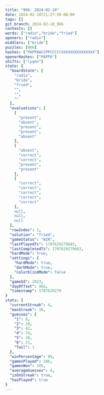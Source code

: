 ```yaml
---
title: "966: 2024-02-10"
date: 2024-02-10T21:27:59-08:00
tags: []
git_branch: 2024-02-10_966
contests: []
words: ["radio","bride","fried"]
openers: ["radio"]
middlers: ["bride"]
puzzles: [966]
hashes: ["PAPPAACCPPCCCCCXXXXXXXXXXXXXXX"]
openerHashes: ["PAPPA"]
shifts: ["lyqnn"]
state: {
  "boardState": [
    "radio",
    "bride",
    "fried",
    "",
    "",
    ""
  ],
  "evaluations": [
    [
      "present",
      "absent",
      "present",
      "present",
      "absent"
    ],
    [
      "absent",
      "correct",
      "correct",
      "present",
      "present"
    ],
    [
      "correct",
      "correct",
      "correct",
      "correct",
      "correct"
    ],
    null,
    null,
    null
  ],
  "rowIndex": 3,
  "solution": "fried",
  "gameStatus": "WIN",
  "lastPlayedTs": 1707629279683,
  "lastCompletedTs": 1707629279683,
  "hardMode": true,
  "settings": {
    "hardMode": true,
    "darkMode": true,
    "colorblindMode": false
  },
  "gameId": 2023,
  "dayOffset": 966,
  "timestamp": 1707629279
}
stats: {
  "currentStreak": 4,
  "maxStreak": 36,
  "guesses": {
    "1": 0,
    "2": 10,
    "3": 42,
    "4": 74,
    "5": 38,
    "6": 21,
    "fail": 1
  },
  "winPercentage": 99,
  "gamesPlayed": 186,
  "gamesWon": 185,
  "averageGuesses": 4,
  "isOnStreak": true,
  "hasPlayed": true
}
---
```

<!-- more -->
